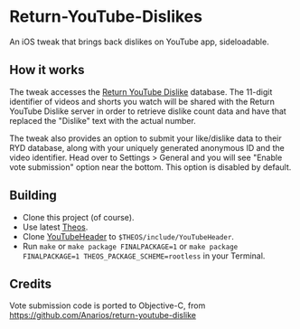 # Return-YouTube-Dislikes

An iOS tweak that brings back dislikes on YouTube app, sideloadable.

## How it works

The tweak accesses the [Return YouTube Dislike](https://www.returnyoutubedislike.com) database. The 11-digit identifier of videos and shorts you watch will be shared with the Return YouTube Dislike server in order to retrieve dislike count data and have that replaced the "Dislike" text with the actual number.

The tweak also provides an option to submit your like/dislike data to their RYD database, along with your uniquely generated anonymous ID and the video identifier. Head over to Settings > General and you will see "Enable vote submission" option near the bottom. This option is disabled by default.

## Building

- Clone this project (of course).
- Use latest [Theos](https://github.com/theos/theos).
- Clone [YouTubeHeader](https://github.com/PoomSmart/YouTubeHeader) to `$THEOS/include/YouTubeHeader`.
- Run `make` or `make package FINALPACKAGE=1` or `make package FINALPACKAGE=1 THEOS_PACKAGE_SCHEME=rootless` in your Terminal.

## Credits

Vote submission code is ported to Objective-C, from https://github.com/Anarios/return-youtube-dislike

